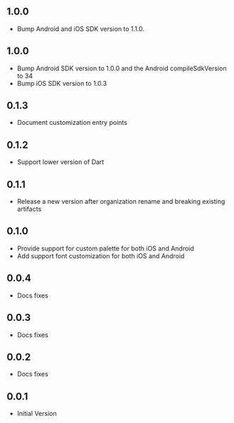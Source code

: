 ## 1.0.0

* Bump Android and iOS SDK version to 1.1.0.

## 1.0.0

* Bump Android SDK version to 1.0.0 and the Android compileSdkVersion to 34
* Bump iOS SDK version to 1.0.3

## 0.1.3

* Document customization entry points

## 0.1.2

* Support lower version of Dart

## 0.1.1

* Release a new version after organization rename and breaking existing artifacts

## 0.1.0

* Provide support for custom palette for both iOS and Android
* Add support font customization for both iOS and Android

## 0.0.4

* Docs fixes

## 0.0.3

* Docs fixes

## 0.0.2

* Docs fixes

## 0.0.1

* Initial Version
